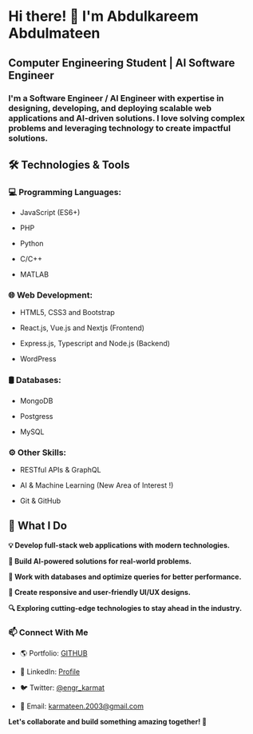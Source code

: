# Hi there! 👋 I'm Abdulkareem Abdulmateen

## Computer Engineering Student | AI Software Engineer 

### I'm a Software Engineer / AI Engineer with expertise in designing, developing, and deploying scalable web applications and AI-driven solutions. I love solving complex problems and leveraging technology to create impactful solutions.

## 🛠️ Technologies & Tools

### 💻 Programming Languages:

- JavaScript (ES6+)

- PHP

- Python

- C/C++

- MATLAB

### 🌐 Web Development:

- HTML5, CSS3 and Bootstrap

- React.js, Vue.js and Nextjs (Frontend)

- Express.js, Typescript and Node.js (Backend)

- WordPress

### 🛢️ Databases:

- MongoDB
  
- Postgress

- MySQL

### ⚙️ Other Skills:

- RESTful APIs & GraphQL

- AI & Machine Learning (New Area of Interest !)

- Git & GitHub

## 📌 What I Do

**💡 Develop full-stack web applications with modern technologies.**

**🤖 Build AI-powered solutions for real-world problems.**

**🔧 Work with databases and optimize queries for better performance.**

**📱 Create responsive and user-friendly UI/UX designs.**

**🔍 Exploring cutting-edge technologies to stay ahead in the industry.**

### 📫 Connect With Me

- 🌎 Portfolio: [GITHUB](https://github.com/karmat-1?tab=repositories)

- 💼 LinkedIn: [ Profile](https://www.linkedin.com/in/abdulkareem-abdulmateen-551534235?utm_source=share&utm_campaign=share_via&utm_content=profile&utm_medium=android_app)

- 🐦 Twitter: [@engr_karmat](https://x.com/engr_karmat?t=b4eW04hr4luM3u6H7BungQ&s=09)

- 📧 Email: karmateen.2003@gmail.com

**Let's collaborate and build something amazing together! 🚀**

